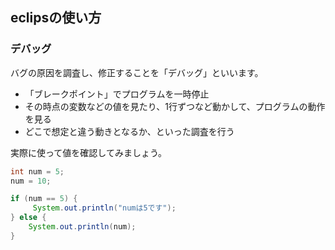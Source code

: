 ## eclipsの使い方

### デバッグ

バグの原因を調査し、修正することを「デバッグ」といいます。

- 「ブレークポイント」でプログラムを一時停止
- その時点の変数などの値を見たり、1行ずつなど動かして、プログラムの動作を見る
- どこで想定と違う動きとなるか、といった調査を行う

実際に使って値を確認してみましょう。

```java
int num = 5;
num = 10;

if (num == 5) {
     System.out.println("numは5です");
} else {
    System.out.println(num);
}
```
